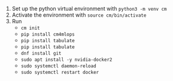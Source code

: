 1. Set up the python virtual environment with `python3 -m venv cm`
2. Activate the environment with `source cm/bin/activate`
3. Run
    - `cm init`
    - `pip install cm4mlops`
    - `pip install tabulate`
    - `pip install tabulate`
    - `dnf install git`
    - `sudo apt install -y nvidia-docker2`
    - `sudo systemctl daemon-reload`
    - `sudo systemctl restart docker`
